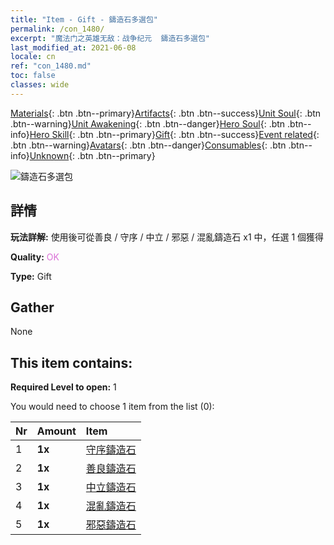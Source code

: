 ```yaml
---
title: "Item - Gift - 鑄造石多選包"
permalink: /con_1480/
excerpt: "魔法门之英雄无敌：战争纪元  鑄造石多選包"
last_modified_at: 2021-06-08
locale: cn
ref: "con_1480.md"
toc: false
classes: wide
---
```

 [Materials](/ItemsCN/){: .btn .btn--primary}[Artifacts](/ItemsCN/Artifacts/){: .btn .btn--success}[Unit Soul](/ItemsCN/UnitSoul/){: .btn .btn--warning}[Unit Awakening](/ItemsCN/UnitAwakening/){: .btn .btn--danger}[Hero Soul](/ItemsCN/HeroSoul/){: .btn .btn--info}[Hero Skill](/ItemsCN/HeroSkill/){: .btn .btn--primary}[Gift](/ItemsCN/Gift/){: .btn .btn--success}[Event related](/ItemsCN/Events/){: .btn .btn--warning}[Avatars](/ItemsCN/Avatars/){: .btn .btn--danger}[Consumables](/ItemsCN/Consumables/){: .btn .btn--info}[Unknown](/ItemsCN/Unknown/){: .btn .btn--primary}

 ![鑄造石多選包](/images/t/i_907094.png)

## 詳情
 **玩法詳解:** 使用後可從善良 / 守序 / 中立 / 邪惡 / 混亂鑄造石 x1 中，任選 1 個獲得

 **Quality:** <span style="color: #DA70D6">OK</span>

 **Type:** Gift

## Gather

  None

## This item contains:

 **Required Level to open:** 1

 You would need to choose 1 item from the list (0):

  | Nr | Amount |     Item    |
  |:---|:-------|:------------|
  | 1 |  **1x** | [守序鑄造石](/cn/Items/con_1123/) |  | 
  | 2 |  **1x** | [善良鑄造石](/cn/Items/con_1124/) |  | 
  | 3 |  **1x** | [中立鑄造石](/cn/Items/con_1125/) |  | 
  | 4 |  **1x** | [混亂鑄造石](/cn/Items/con_1126/) |  | 
  | 5 |  **1x** | [邪惡鑄造石](/cn/Items/con_1127/) |  | 
